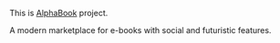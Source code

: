 This is [AlphaBook](https://alphabook.syntax.md/) project.

A modern marketplace for e-books with social and futuristic features.
